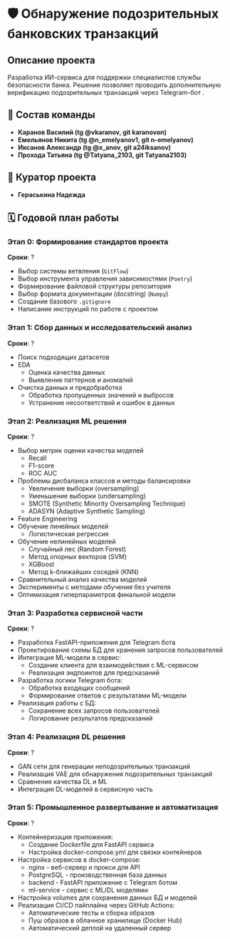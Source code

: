# 🛡️ Обнаружение подозрительных банковских транзакций

## Описание проекта
Разработка ИИ-сервиса для поддержки специалистов службы безопасности банка. Решение позволяет проводить дополнительную верификацию подозрительных транзакций через Telegram-бот .

## 👥 Состав команды
- **Каранов Василий (tg @vkaranov, git karanovon)**
- **Емельянов Никита (tg @n_emelyanov1, git n-emelyanov)**
- **Иксанов Александр (tg @x_anov, git a24iksanov)**
- **Прохода Татьяна (tg @Tatyana_2103, git Tatyana2103)**

## 🌟 Куратор проекта
- **Гераськина Надежда**

## 🗓️ Годовой план работы

### Этап 0: Формирование стандартов проекта
**Сроки**: ?
- Выбор системы ветвления (```GitFlow```)
- Выбор инструмента управления зависимостями (```Poetry```)
- Формирование файловой структуры репозитория
- Выбор формата документации (docstring) (```Numpy```)
- Создание базового ```.gitignore```
- Написание инструкций по работе с проектом

### Этап 1: Сбор данных и исследовательский анализ
**Сроки**: ?
- Поиск подходящих датасетов
- EDA
  - Оценка качества данных
  - Выявление паттернов и аномалий
- Очистка данных и предобработка
  - Обработка пропущенных значений и выбросов
  - Устранение несоответствий и ошибок в данных

### Этап 2: Реализация ML решения
**Сроки**: ?
- Выбор метрик оценки качества моделей
  - Recall
  - F1-score
  - ROC AUC
- Проблемы дисбаланса классов и методы балансировки
  - Увеличение выборки (oversampling)
  - Уменьшение выборки (undersampling)
  - SMOTE (Synthetic Minority Oversampling Technique)
  - ADASYN (Adaptive Synthetic Sampling)
- Feature Engineering
- Обучение линейных моделей
  - Логистическая регрессия
- Обучение нелинейных моделей
  - Случайный лес (Random Forest)
  - Метод опорных векторов (SVM)
  - XGBoost
  - Метод k-ближайших соседей (KNN) 
- Сравнительный анализ качества моделей
- Эксперименты с методами обучения без учителя
- Оптимизация гиперпараметров финальной модели

### Этап 3: Разработка сервисной части
**Сроки**: ?
- Разработка FastAPI-приложения для Telegram бота
- Проектирование схемы БД для хранения запросов пользователей
- Интеграция ML-модели в сервис:
  - Создание клиента для взаимодействия с ML-сервисом
  - Реализация эндпоинтов для предсказаний
- Разработка логики Telegram бота:
  - Обработка входящих сообщений
  - Формирование ответов с результатами ML-модели
- Реализация работы с БД:
  - Сохранение всех запросов пользователей
  - Логирование результатов предсказаний

### Этап 4: Реализация DL решения
**Сроки**: ?
- GAN сети для генерации неподозрительных транзакций
- Реализация VAE для обнаружения подозрительных транзакций
- Сравнение качества DL и ML
- Интеграция DL-моделей в сервисную часть

### Этап 5: Промышленное развертывание и автоматизация
**Сроки**: ?
- Контейнеризация приложения:
  - Создание Dockerfile для FastAPI сервиса
  - Настройка docker-compose.yml для связки контейнеров
- Настройка сервисов в docker-compose:
  - nginx - веб-сервер и прокси для API
  - PostgreSQL - производственная база данных
  - backend - FastAPI приложение с Telegram ботом
  - ml-service - сервис с ML/DL моделями
- Настройка volumes для сохранения данных БД и моделей
- Реализация CI/CD пайплайна через GitHub Actions:
  - Автоматические тесты и сборка образов
  - Пуш образов в облачное хранилище (Docker Hub)
  - Автоматический деплой на удаленный сервер
